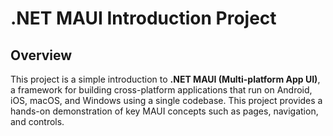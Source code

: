# .NET MAUI Introduction Project

## Overview

This project is a simple introduction to **.NET MAUI (Multi-platform App UI)**, a framework for building cross-platform applications that run on Android, iOS, macOS, and Windows using a single codebase. This project provides a hands-on demonstration of key MAUI concepts such as pages, navigation, and controls.
